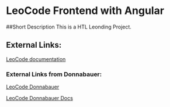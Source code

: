 # LeoCode Frontend with Angular
##Short Description
This is a HTL Leonding Project.

## External Links:

[LeoCode documentation](https://github.com/htl-leonding-project/leo-code)

### External Links from Donnabauer:

[LeoCode Donnabauer](https://github.com/donnabauerc/LeoCode)

[LeoCode Donnabauer Docs](https://github.com/donnabauerc/LeoCodeDocs)